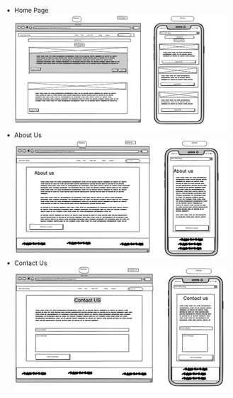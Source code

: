 - Home Page
![homePgae](https://github.com/PeterSvk1/P4djangoSWfinalBlog/blob/main/wireframes/home_page.png)
- About Us
![AboutUS](https://github.com/PeterSvk1/P4djangoSWfinalBlog/blob/main/wireframes/about_us.png)
- Contact Us
![AboutUS](https://github.com/PeterSvk1/P4djangoSWfinalBlog/blob/main/wireframes/contact_us.png)